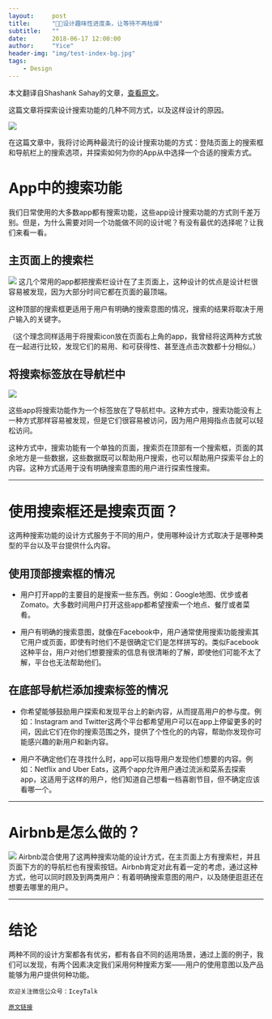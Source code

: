 ```yaml
---
layout:     post
title:      "🐌🐌设计趣味性进度条，让等待不再枯燥"
subtitle:   ""
date:       2018-06-17 12:00:00
author:     "Yice"
header-img: "img/test-index-bg.jpg"
tags:
    - Design
---
```

本文翻译自Shashank Sahay的文章，[查看原文](https://medium.muz.li/designing-search-for-mobile-apps-ab2593e9e413)。


这篇文章将探索设计搜索功能的几种不同方式，以及这样设计的原因。

![](https://user-gold-cdn.xitu.io/2018/7/1/16453e827beee07e?w=1920&h=720&f=png&s=373132)

在这篇文章中，我将讨论两种最流行的设计搜索功能的方式：登陆页面上的搜索框和导航栏上的搜索选项，并探索如何为你的App从中选择一个合适的搜索方式。
# App中的搜索功能

我们日常使用的大多数app都有搜索功能，这些app设计搜索功能的方式则千差万别。但是，为什么需要对同一个功能做不同的设计呢？有没有最优的选择呢？让我们来看一看。

## 主页面上的搜索栏
![](https://user-gold-cdn.xitu.io/2018/7/1/16453c20526000f4?w=2000&h=836&f=png&s=464582)
这几个常用的app都把搜索栏设计在了主页面上，这种设计的优点是设计栏很容易被发现，因为大部分时间它都在页面的最顶端。

这种顶部的搜索框更适用于用户有明确的搜索意图的情况，搜索的结果将取决于用户输入的关键字。

（这个理念同样适用于将搜索icon放在页面右上角的app，我曾经将这两种方式放在一起进行比较，发现它们的易用、和可获得性、甚至连点击次数都十分相似。）

## 将搜索标签放在导航栏中  
![](https://user-gold-cdn.xitu.io/2018/7/1/16453c17297a7d5a?w=2000&h=836&f=png&s=616621)

这些app将搜索功能作为一个标签放在了导航栏中。这种方式中，搜索功能没有上一种方式那样容易被发现，但是它们很容易被访问，因为用户用拇指点击就可以轻松访问。

这种方式中，搜索功能有一个单独的页面，搜索页在顶部有一个搜索框，页面的其余地方是一些数据，这些数据既可以帮助用户搜索，也可以帮助用户探索平台上的内容。这种方式适用于没有明确搜索意图的用户进行探索性搜索。
-------- ------
# 使用搜索框还是搜索页面？

这两种搜索功能的设计方式服务于不同的用户，使用哪种设计方式取决于是哪种类型的平台以及平台提供什么内容。

## 使用顶部搜索框的情况  

* 用户打开app的主要目的是搜索一些东西。例如：Google地图、优步或者 Zomato。大多数时间用户打开这些app都希望搜索一个地点、餐厅或者菜肴。

* 用户有明确的搜索意图，就像在Facebook中，用户通常使用搜索功能搜索其它用户或页面，即使有时他们不是很确定它们是怎样拼写的。类似Facebook这种平台，用户对他们想要搜索的信息有很清晰的了解，即使他们可能不太了解，平台也无法帮助他们。

## 在底部导航栏添加搜索标签的情况  

* 你希望能够鼓励用户探索和发现平台上的新内容，从而提高用户的参与度。例如：Instagram and Twitter这两个平台都希望用户可以在app上停留更多的时间，因此它们在你的搜索范围之外，提供了个性化的的内容，帮助你发现你可能感兴趣的新用户和新内容。

* 用户不确定他们在寻找什么时，app可以指导用户发现他们想要的内容。例如：Netflix and Uber Eats，这两个app允许用户通过流派和菜系去探索app，这适用于这样的用户，他们知道自己想看一档喜剧节目，但不确定应该看哪一个。
------ -----
# Airbnb是怎么做的？

![](https://user-gold-cdn.xitu.io/2018/7/1/16453c38b50ef530?w=488&h=836&f=jpeg&s=104349)
Airbnb混合使用了这两种搜索功能的设计方式，在主页面上方有搜索栏，并且页面下方的的导航栏也有搜索按钮。Airbnb肯定对此有着一定的考虑，通过这种方式，他可以同时顾及到两类用户：有着明确搜索意图的用户，以及随便逛逛还在想要去哪里的用户。
----- ---

# 结论
两种不同的设计方案都各有优劣，都有各自不同的适用场景，通过上面的例子，我们可以发现，有两个因素决定我们采用何种搜索方案——用户的使用意图以及产品能够为用户提供何种功能。

<code>欢迎关注微信公众号：IceyTalk   
[原文链接](https://mp.weixin.qq.com/s?__biz=MzU1OTY0NzIxNQ==&tempkey=OTYzX0hSdTN4QVY5djA1NmFWYmpFbkNXamtOWTdaRE5FTk13X3lkM1hRQm5RdHlTdk85WTZlQkY4Q2pYUXQzQ1N1QUExV3JVSkY0aWRDdHNjWC1wV19SQlpuSlMyRWMxQ0FBRW1TNnpoSklkbE5YaW9Jc2dDMDJOR01HRFRYSi02SU9ya0twMVpQU05iQkxXZWwxelcwS3ktQlBBTVFPWjAzMjU4Qk9SSWd%2Bfg%3D%3D&chksm=7c1551974b62d881166b3a7a2736e3dbedd6c271bb3c1ee3304fe4d6f34f6c1d10482d6df0f7#rd)  </code>




